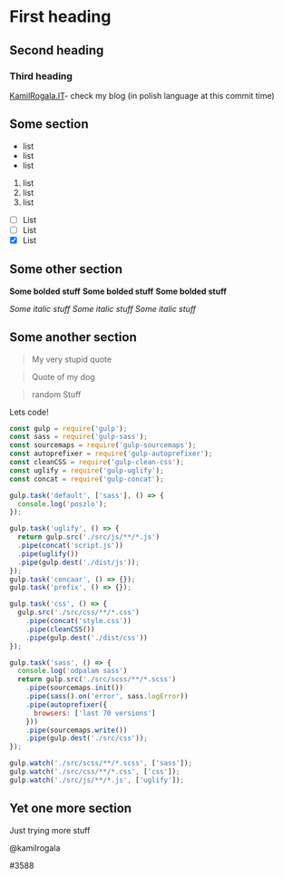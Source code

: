 # First heading
## Second heading
### Third heading
[KamilRogala.IT](https://kamilrogala.it)- check my blog (in polish language at this commit time)

Some section
--------------------------------------

- list
- list
- list

1. list
2. list
3. list

- [ ] List
- [ ] List
- [x] List

Some other section
--------------------------------------
**Some bolded stuff**
**Some bolded stuff**
**Some bolded stuff**

_Some italic stuff_
_Some italic stuff_
_Some italic stuff_

Some another section
--------------------------------------

> My very stupid quote

> Quote of my dog

> random Stuff

Lets code!

```js
const gulp = require('gulp');
const sass = require('gulp-sass');
const sourcemaps = require('gulp-sourcemaps');
const autoprefixer = require('gulp-autoprefixer');
const cleanCSS = require('gulp-clean-css');
const uglify = require('gulp-uglify');
const concat = require('gulp-concat');

gulp.task('default', ['sass'], () => {
  console.log('poszlo');
});

gulp.task('uglify', () => {
  return gulp.src('./src/js/**/*.js')
  .pipe(concat('script.js'))
  .pipe(uglify())
  .pipe(gulp.dest('./dist/js'));
});
gulp.task('concaar', () => {});
gulp.task('prefix', () => {});

gulp.task('css', () => {
  gulp.src('./src/css/**/*.css')
    .pipe(concat('style.css'))
    .pipe(cleanCSS())
    .pipe(gulp.dest('./dist/css'))
});

gulp.task('sass', () => {
  console.log('odpalam sass')
  return gulp.src('./src/scss/**/*.scss')
    .pipe(sourcemaps.init())
    .pipe(sass().on('error', sass.logError))
    .pipe(autoprefixer({
      browsers: ['last 70 versions']
    }))
    .pipe(sourcemaps.write())
    .pipe(gulp.dest('./src/css'));
});

gulp.watch('./src/scss/**/*.scss', ['sass']);
gulp.watch('./src/css/**/*.css', ['css']);
gulp.watch('./src/js/**/*.js', ['uglify']);
```

Yet one more section
--------------------------------------

Just trying more stuff

@kamilrogala

#3588 